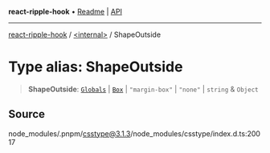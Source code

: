 **react-ripple-hook** • [Readme](../../README.md) \| [API](../../globals.md)

---

[react-ripple-hook](../../README.md) / [\<internal\>](../README.md) / ShapeOutside

# Type alias: ShapeOutside

> **ShapeOutside**: [`Globals`](Globals.md) \| [`Box`](Box.md) \| `"margin-box"` \| `"none"` \| `string` & `Object`

## Source

node_modules/.pnpm/csstype@3.1.3/node_modules/csstype/index.d.ts:20017
